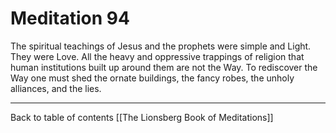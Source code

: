 # Meditation 94

The spiritual teachings of Jesus and the prophets were simple and Light. They were Love. All the heavy and oppressive trappings of religion that human institutions built up around them are not the Way. To rediscover the Way one must shed the ornate buildings, the fancy robes, the unholy alliances, and the lies. 

___

Back to table of contents [[The Lionsberg Book of Meditations]]  